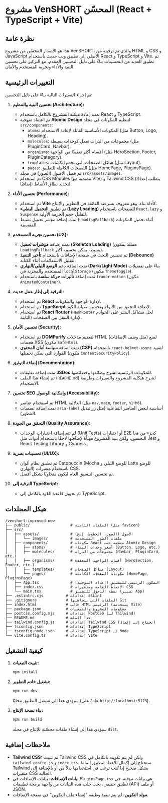 # مشروع VenSHORT المحسّن (React + TypeScript + Vite)

## نظرة عامة

هذا هو الإصدار المحسّن من مشروع VenSHORT، والذي تم ترقيته من HTML و CSS و JavaScript الأصلي إلى تطبيق ويب حديث باستخدام React و TypeScript و Vite. تم تطبيق العديد من التحسينات بناءً على دليل التحسين المقدم، مع التركيز على تحسين البنية والأداء وتجربة المستخدم والأمان.

## التغييرات الرئيسية

تم إجراء التغييرات التالية بناءً على دليل التحسين:

1.  **تحسين البنية والتنظيم (Architecture):**
    *   تمت إعادة هيكلة المشروع بالكامل باستخدام React و TypeScript.
    *   تم اعتماد منهجية **Atomic Design** لتنظيم المكونات في مجلد `src/components`:
        *   `atoms`: المكونات الأساسية القابلة لإعادة الاستخدام (مثل Button, Logo, Heading).
        *   `molecules`: مجموعات من الذرات تعمل كوحدات بسيطة (مثل PluginCard, Navbar).
        *   `organisms`: أقسام أكثر تعقيدًا من الواجهة (مثل HeroSection, Footer, PluginCategory).
        *   `templates`: هياكل الصفحات التي تجمع الكائنات (مثل Layout).
        *   `pages`: الصفحات الكاملة للتطبيق (مثل HomePage, PluginsPage).
    *   تم فصل الأصول (الصور) في مجلد `src/assets/images`.
    *   تم استخدام CSS Modules (مضمنة مع Vite) و Tailwind CSS (يتطلب إعدادًا إضافيًا) لتحديد نطاق الأنماط.

2.  **تحسين الأداء (Performance):**
    *   تم استخدام **Vite** كأداة بناء، وهو معروف بسرعته الفائقة في التطوير والإنتاج.
    *   تم تطبيق **التحميل البطيء (Lazy Loading)** للصفحات باستخدام `React.lazy` و `Suspense` لتقليل حجم الحزمة الأولية.
    *   تمت إضافة مؤشر تحميل بسيط (`LoadingFallback`) أثناء تحميل المكونات المقسمة.

3.  **تحسين تجربة المستخدم (UX):**
    *   تمت إضافة **مؤشرات تحميل (Skeleton Loading)** (ممثلة بمكون `LoadingFallback` بسيط، يمكن تحسينه أكثر).
    *   تم تحسين البحث في صفحة الإضافات باستخدام **تأخير التنفيذ (Debounce)** لتقليل الاستعلامات أثناء الكتابة.
    *   تمت إضافة دعم **الوضع الليلي/النهاري (Dark/Light Mode)** بناءً على تفضيلات المستخدم والمخزنة في `localStorage` (مكون `ThemeToggle`).
    *   تمت إضافة **تأثيرات حركة سلسة** باستخدام `framer-motion` (مكون `AnimatedContainer`).

4.  **الترقية إلى إطار عمل حديث:**
    *   تم استخدام **React** لإدارة الواجهة والمكونات.
    *   تم استخدام **TypeScript** لإضافة التحقق من الأنواع وتحسين صيانة الكود.
    *   تم استخدام **React Router** (`HashRouter` لحل مشاكل النشر على الخوادم الثابتة) لإدارة التنقل بين الصفحات.

5.  **تحسين الأمان (Security):**
    *   تم استخدام **DOMPurify** لتعقيم مدخلات HTML (مثل وصف الإضافات) لمنع هجمات XSS (مكون `SafeHtml`).
    *   تمت إضافة **سياسة أمان المحتوى (CSP)** باستخدام `react-helmet-async` لتقييد الموارد التي يمكن تحميلها (مكون `ContentSecurityPolicy`).

6.  **إضافة التوثيق (Documentation):**
    *   تمت إضافة تعليقات **JSDoc** للمكونات الرئيسية لشرح وظائفها وخصائصها.
    *   تم إنشاء هذا الملف (`README.md`) لشرح هيكلية المشروع والتغييرات وطريقة الاستخدام.

7.  **تحسين SEO وإمكانية الوصول (Accessibility):**
    *   تم استخدام عناصر HTML الدلالية (مثل `nav`, `main`, `footer`, `h1`-`h6`).
    *   تمت إضافة تسميات `aria-label` أساسية لبعض العناصر التفاعلية (مثل زر تبديل المظهر).

8.  **التحقق من الجودة (Quality Assurance):**
    *   لم تتم إضافة اختبارات الوحدات (Unit Tests) أو اختبارات E2E كجزء من هذا التحسين، ولكن بنية المشروع مهيأة لإضافتها لاحقًا باستخدام أدوات مثل Jest و React Testing Library و Cypress.

9.  **تحسينات بصرية (UI/UX):**
    *   تم تطبيق نظام ألوان Catppuccin (Mocha للوضع الليلي و Latte للوضع النهاري) باستخدام متغيرات CSS.
    *   تم تحسين التنسيق العام ليكون متجاوبًا بشكل أفضل.

10. **الترقية إلى TypeScript:**
    *   تم تحويل قاعدة الكود بالكامل إلى TypeScript.

## هيكل المجلدات

```
/venshort-improved-new
├── public/                  # الملفات الثابتة (مثل favicon)
├── src/
│   ├── assets/              # الأصول (الصور، الخطوط، إلخ)
│   │   └── images/          # ملفات الصور المستخدمة
│   ├── components/          # مكونات React منظمة حسب Atomic Design
│   │   ├── atoms/           # أصغر وحدات البناء (Button, Logo, etc.)
│   │   ├── molecules/       # مجموعات من الذرات (Navbar, PluginCard, etc.)
│   │   ├── organisms/       # أقسام الواجهة المعقدة (HeroSection, Footer, etc.)
│   │   ├── templates/       # هياكل الصفحات (Layout)
│   │   └── pages/           # مكونات الصفحات الكاملة (HomePage, PluginsPage)
│   ├── App.tsx              # المكون الرئيسي للتطبيق (إعداد التوجيه)
│   ├── index.css            # الأنماط العامة ومتغيرات CSS
│   └── main.tsx             # نقطة الدخول للتطبيق (تصيير App)
├── .eslintrc.cjs          # إعدادات ESLint
├── .gitignore             # الملفات التي يتجاهلها Git
├── index.html             # قالب HTML الرئيسي (يستخدمه Vite)
├── package.json           # معلومات المشروع والتبعيات
├── postcss.config.mjs     # إعدادات PostCSS (لـ Tailwind)
├── README.md              # هذا الملف
├── tailwind.config.js     # إعدادات Tailwind CSS (تحتاج إلى إكمال)
├── tsconfig.json          # إعدادات TypeScript
├── tsconfig.node.json     # إعدادات TypeScript لـ Node
└── vite.config.ts         # إعدادات Vite
```

## كيفية التشغيل

1.  **تثبيت التبعيات:**
    ```bash
    npm install
    ```

2.  **تشغيل خادم التطوير:**
    ```bash
    npm run dev
    ```
    سيؤدي هذا إلى تشغيل التطبيق محليًا (عادةً على `http://localhost:5173`).

3.  **بناء نسخة الإنتاج:**
    ```bash
    npm run build
    ```
    سيؤدي هذا إلى إنشاء ملفات محسّنة للإنتاج في مجلد `dist`.

## ملاحظات إضافية

*   **Tailwind CSS:** تم تثبيت Tailwind CSS ولكن لم يتم تكوينه بالكامل في `tailwind.config.js` و `index.css`. ستحتاج إلى إكمال الإعداد لتطبيق أنماط Tailwind بشكل صحيح إذا كنت ترغب في استخدامها بدلاً من أو بالإضافة إلى متغيرات CSS الحالية.
*   **بيانات الإضافات:** بيانات الإضافات في `PluginsPage.tsx` هي بيانات مؤقتة. في تطبيق حقيقي، يجب جلب هذه البيانات من واجهة برمجة تطبيقات (API) أو ملف JSON.
*   **مولد التكوين:** لم يتم تنفيذ وظيفة "إنشاء ملف التكوين" في صفحة الإضافات.


